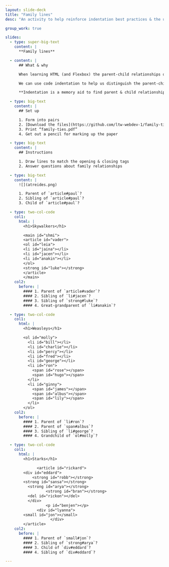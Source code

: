 ```yaml
---
layout: slide-deck
title: "Family lines"
desc: "An activity to help reinforce indentation best practices & the understanding of parent-child relationships in HTML."

group_work: true

slides:
  - type: super-big-text
    content: |
      **Family lines**

  - content: |
      ## What & why

      When learning HTML (and Flexbox) the parent-child relationships of the elements is critical to good structure & code understanding.

      We can use code indentation to help us distinguish the parent-child relationships in HTML and reinforce the structure of our code.

      **Indentation is a memory aid to find parent & child relationships.**

  - type: big-text
    content: |
      ## Set up

      1. Form into pairs
      2. [Download the files](https://github.com/ltw-webdev-1/family-ties/archive/master.zip)
      3. Print “family-ties.pdf”
      4. Get out a pencil for marking up the paper

  - type: big-text
    content: |
      ## Instructions

      1. Draw lines to match the opening & closing tags
      2. Answer questions about family relationships

  - type: big-text
    content: |
      ![](atreides.png)

      1. Parent of `article#paul`?
      2. Sibling of `article#paul`?
      3. Child of `article#paul`?

  - type: two-col-code
    col1:
      html: |
        <h1>Skywalkers</h1>

        <main id="shmi">
        <article id="vader">
        <ol id="leia">
        <li id="jaina"></li>
        <li id="jacen"></li>
        <li id="anakin"></li>
        </ol>
        <strong id="luke"></strong>
        </article>
        </main>
    col2:
      before: |
        #### 1. Parent of `article#vader`?
        #### 2. Sibling of `li#jacen`?
        #### 3. Sibling of `strong#luke`?
        #### 4. Great-grandparent of `li#anakin`?

  - type: two-col-code
    col1:
      html: |
        <h1>Weasleys</h1>

        <ol id="molly">
          <li id="bill"></li>
          <li id="charlie"></li>
          <li id="percy"></li>
          <li id="fred"></li>
          <li id="george"></li>
          <li id="ron">
            <span id="rose"></span>
            <span id="hugo"></span>
          </li>
          <li id="ginny">
            <span id="james"></span>
            <span id="albus"></span>
            <span id="lily"></span>
          </li>
        </ol>
    col2:
      before: |
        #### 1. Parent of `li#ron`?
        #### 2. Parent of `span#albus`?
        #### 3. Sibling of `li#george`?
        #### 4. Grandchild of `ol#molly`?

  - type: two-col-code
    col1:
      html: |
        <h1>Starks</h1>

              <article id="rickard">
        <div id="eddard">
            <strong id="robb"></strong>
        <strong id="sansa"></strong>
          <strong id="arya"></strong>
                  <strong id="bran"></strong>
          <del id="rickon"></del>
          </div>
                  <p id="benjen"></p>
              <div id="lyanna">
        <small id="jon"></small>
                    </div>
        </article>
    col2:
      before: |
        #### 1. Parent of `small#jon`?
        #### 2. Sibling of `strong#arya`?
        #### 3. Child of `div#eddard`?
        #### 4. Sibling of `div#eddard`?

---
```

